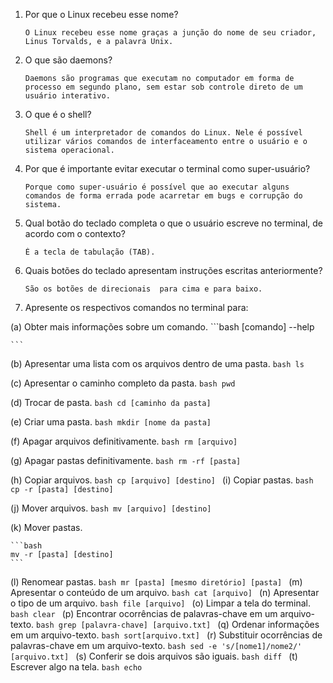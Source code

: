 1. Por que o Linux recebeu esse nome?
	```
	O Linux recebeu esse nome graças a junção do nome de seu criador, Linus Torvalds, e a palavra Unix.
	```
2. O que são daemons?
	```
	Daemons são programas que executam no computador em forma de processo em segundo plano, sem estar sob controle direto de um usuário interativo.
	```
3. O que é o shell?
	```
	Shell é um interpretador de comandos do Linux. Nele é possível utilizar vários comandos de interfaceamento entre o usuário e o sistema operacional.
	```
4. Por que é importante evitar executar o terminal como super-usuário?
	```
	Porque como super-usuário é possível que ao executar alguns comandos de forma errada pode acarretar em bugs e corrupção do sistema.
	```
5. Qual botão do teclado completa o que o usuário escreve no terminal, de acordo com o contexto?
	```
	É a tecla de tabulação (TAB).
	```
6. Quais botões do teclado apresentam instruções escritas anteriormente?
	```
	São os botões de direcionais  para cima e para baixo.
	```
7. Apresente os respectivos comandos no terminal para:

  (a) Obter mais informações sobre um comando.
   	```bash
	[comando] --help
	
	```
	
  (b) Apresentar uma lista com os arquivos dentro de uma pasta.
  	```bash
	ls
	```
	
  (c) Apresentar o caminho completo da pasta.
	```bash
	pwd
	```

  (d) Trocar de pasta.
  	```bash
	cd [caminho da pasta]
	```
	
  (e) Criar uma pasta.
  	```bash
	mkdir [nome da pasta]
	```
	
  (f) Apagar arquivos definitivamente.
  	```bash
	rm [arquivo]
	```
	
  (g) Apagar pastas definitivamente.
  	```bash
	rm -rf [pasta]
	```
	
  (h) Copiar arquivos.
  	```bash
	cp [arquivo] [destino]
	```
  (i) Copiar pastas.
  	```bash
	cp -r [pasta] [destino]
	```
	
  (j) Mover arquivos.
  	```bash
	mv [arquivo] [destino]
	```
	
  (k) Mover pastas.
  
  	```bash
	mv -r [pasta] [destino]
	```
	
  (l) Renomear pastas.
  	```bash
	mr [pasta] [mesmo diretório] [pasta]
	```
  (m) Apresentar o conteúdo de um arquivo.
  	```bash
	cat [arquivo]
	```
  (n) Apresentar o tipo de um arquivo.
	```bash
	file [arquivo]
	```
  (o) Limpar a tela do terminal.
  	```bash
	clear
	```
  (p) Encontrar ocorrências de palavras-chave em um arquivo-texto.
  	```bash
	grep [palavra-chave] [arquivo.txt]
	```
  (q) Ordenar informações em um arquivo-texto.
  	```bash
	sort[arquivo.txt]
	```
  (r) Substituir ocorrências de palavras-chave em um arquivo-texto.
  	```bash
	sed -e 's/[nome1]/nome2/' [arquivo.txt]
	```
  (s) Conferir se dois arquivos são iguais.
  	```bash
	diff
	```
  (t) Escrever algo na tela.
  	```bash
	echo
	```
